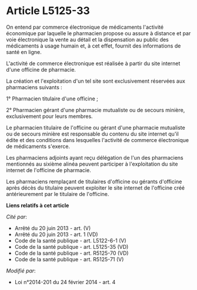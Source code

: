 # Article L5125-33

On entend par commerce électronique de médicaments l'activité économique par laquelle le pharmacien propose ou assure à
distance et par voie électronique la vente au détail et la dispensation au public des médicaments à usage humain et, à cet
effet, fournit des informations de santé en ligne.

L'activité de commerce électronique est réalisée à partir du site internet d'une officine de pharmacie.

La création et l'exploitation d'un tel site sont exclusivement réservées aux pharmaciens suivants :

1° Pharmacien titulaire d'une officine ;

2° Pharmacien gérant d'une pharmacie mutualiste ou de secours minière, exclusivement pour leurs membres.

Le pharmacien titulaire de l'officine ou gérant d'une pharmacie mutualiste ou de secours minière est responsable du contenu
du site internet qu'il édite et des conditions dans lesquelles l'activité de commerce électronique de médicaments s'exerce.

Les pharmaciens adjoints ayant reçu délégation de l'un des pharmaciens mentionnés au sixième alinéa  peuvent participer à
l'exploitation du site internet de l'officine de pharmacie.

Les pharmaciens remplaçant de titulaires d'officine ou gérants d'officine après décès du titulaire peuvent exploiter le site
internet de l'officine créé antérieurement par le titulaire de l'officine.

**Liens relatifs à cet article**

_Cité par_:

  - Arrêté du 20 juin 2013 - art. (V)
  - Arrêté du 20 juin 2013 - art. 1 (VD)
  - Code de la santé publique - art. L5122-6-1 (V)
  - Code de la santé publique - art. L5125-35 (VD)
  - Code de la santé publique - art. R5125-70 (VD)
  - Code de la santé publique - art. R5125-71 (V)

_Modifié par_:

  - Loi n°2014-201 du 24 février 2014 - art. 4
